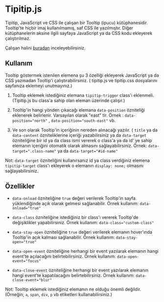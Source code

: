 # Tipitip.js

Tipitip, JavaScript ve CSS ile çalışan bir Tooltip (ipucu) kütüphanesidir. Tooltip'te hiçbir imaj kullanılmamış, saf CSS ile yazılmıştır. Diğer kütüphanelerin aksine ilgili sayfaya JavaScript ya da CSS kodu ekleyerek çalıştırılmaz.

Çalışan halini <a href="https://sercaneraslan.github.io/tipitip/">buradan</a> inceleyebilirsiniz.

## Kullanım

Tooltip göstermek istenilen elemena şu 3 özelliği ekleyerek JavaScript ya da CSS yazmadan Tooltip'i çalıştırabilirsiniz. ( tipitip.js ve tipitip.css dosyalarını sayfanıza eklemeyi unutmayınız.)

1. Tooltip eklemek istediğiniz elemana `tipitip-trigger` class'ı eklenmeli. (Tipitip.js bu class'a sahip olan eleman üzerinde çalışır.)

2. Tooltip'in hangi yönden çıkacağı elemana `data-position` özniteliği eklenerek belirlenir. Varsayılan olarak "east" tir. Örnek : `data-position="north"` , `data-position="south-east"` vb.

3. Ve son olarak Tooltip'in içeriğinin nereden alınacağı yazılır. ( `title` ya da `data-content` özniteliklerine içeriği yazabilirsiniz ya da `data-target` özniteliğine bir id ya da class ismi vererek o class'a ya da id' ye sahip elemanın içeriğini otomatik olarak almasını sağlayabilirsiniz. Örnek: `data-target=".class-name"` ya da `data-target="#id-name"`

Not: `data-target` özniteliğini kullanırsanız id ya class verdiğiniz elemena `tipitip-target` class'ı ekleyerek o elemanın `display: none;` olmasını sağlayabilirsiniz.

## Özellikler

* `data-onload` özniteliğine `true` değeri verilerek Tooltip'in sayfa yüklendiğinde açık olarak gelmesi sağlanabilir. Örnek kullanım: `data-onload="true"`

* `data-class` özniteliğine istediğiniz bir class'ı vererek Tooltip'de değişiklikler yapabilirsiniz. Örnek kullanım: `data-class="custom-class"`

* `data-stay-open` özniteliğine `true` değeri verilerek elemanın hover'ında Tooltip'in açık kalması sağlanabilir. Örnek kullanım: `data-stay-open="true"`

* `data-open-event` özniteliğine herhangi bir event yazılarak elemanın hangi event'te açılacağını belirtebilirsiniz. Örnek kullanım: `data-open-event="focus"`

* `data-close-event` özniteliğine herhangi bir event yazılarak elemanın hangi event'te kapatılacağını belirtebilirsiniz. Örnek kullanım: `data-close-event="blur"`

Not: Tooltip eklemek istediğiniz elemanın ne olduğu önemli değildir. (Örneğin; `a`, `span`, `div`, `p` vb etiketleri kullanabilirsiniz.)
